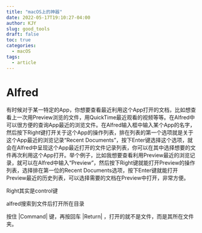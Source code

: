 ```yaml
---
title: "macOS上的神器"
date: 2022-05-17T19:10:27-04:00
author: KJY
slug: good_tools
draft: false
toc: true
categories:  
  - macOS
tags:        
  - article
---
```


# Alfred

有时候对于某一特定的App，你想要查看最近利用这个App打开的文档，比如想查看上一次用Preview浏览的文件，用QuickTime最近观看的视频等等。在Alfred中可以很方便的查询App最近的浏览文件。在Alfred输入框中输入某个App的名字，然后按下Right键打开关于这个App的操作列表，排在列表的第一个选项就是关于这个App最近的浏览记录“Recent Documents”，按下Enter键选择这个选项，就会在Alfred中呈现这个App最近打开的文件记录列表，你可以在其中选择想要的文件再次利用这个App打开。举个例子，比如我想要查看利用Preview最近的浏览记录，就可以在Alfred中输入“Preview”，然后按下Right键就能打开Preview的操作列表，选择排在第一位的Recent Documents选项，按下Enter键就能打开Preview最近的历史列表，可以选择需要的文档在Preview中打开，非常方便。


Right其实是control键


alfred搜索到文件后打开所在目录

按住 |Command| 键，再按回车 |Return| ，打开的就不是文件，而是其所在文件夹。

